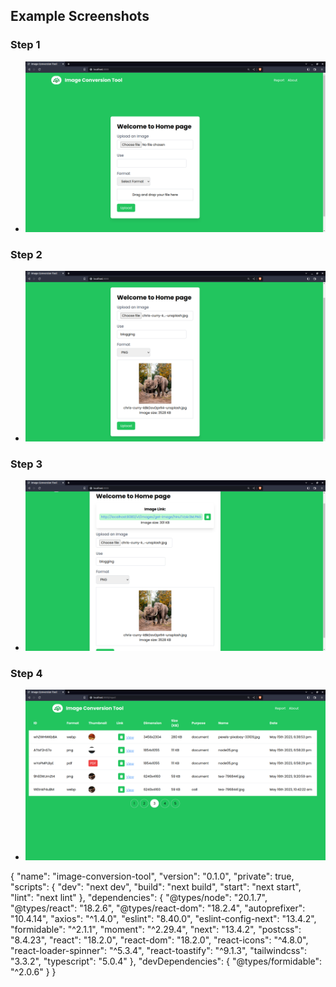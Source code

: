 ## Example Screenshots

### Step 1
- ![Step 1](./public/example1.png)

### Step 2
- ![Step 2](./public/example2.png)

### Step 3
- ![Step 3](./public/example3.png)

### Step 4
- ![Step 4](./public/example4.png)


{
  "name": "image-conversion-tool",
  "version": "0.1.0",
  "private": true,
  "scripts": {
    "dev": "next dev",
    "build": "next build",
    "start": "next start",
    "lint": "next lint"
  },
  "dependencies": {
    "@types/node": "20.1.7",
    "@types/react": "18.2.6",
    "@types/react-dom": "18.2.4",
    "autoprefixer": "10.4.14",
    "axios": "^1.4.0",
    "eslint": "8.40.0",
    "eslint-config-next": "13.4.2",
    "formidable": "^2.1.1",
    "moment": "^2.29.4",
    "next": "13.4.2",
    "postcss": "8.4.23",
    "react": "18.2.0",
    "react-dom": "18.2.0",
    "react-icons": "^4.8.0",
    "react-loader-spinner": "^5.3.4",
    "react-toastify": "^9.1.3",
    "tailwindcss": "3.3.2",
    "typescript": "5.0.4"
  },
  "devDependencies": {
    "@types/formidable": "^2.0.6"
  }
}

